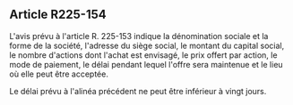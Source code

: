 Article R225-154
----
L'avis prévu à l'article R. 225-153 indique la dénomination sociale et la forme
de la société, l'adresse du siège social, le montant du capital social, le
nombre d'actions dont l'achat est envisagé, le prix offert par action, le mode
de paiement, le délai pendant lequel l'offre sera maintenue et le lieu où elle
peut être acceptée.

Le délai prévu à l'alinéa précédent ne peut être inférieur à vingt jours.
